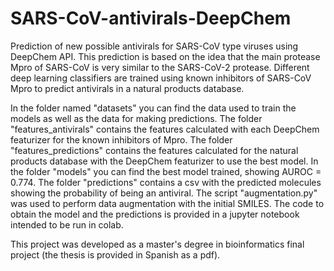 # SARS-CoV-antivirals-DeepChem
Prediction of new possible antivirals for SARS-CoV type viruses using DeepChem API. This prediction is based on the idea that the main protease Mpro of SARS-CoV is very similar to the SARS-CoV-2 protease. Different deep learning classifiers are trained using known inhibitors of SARS-CoV Mpro to predict antivirals in a natural products database.

In the folder named "datasets" you can find the data used to train the models as well as the data for making predictions.
The folder "features_antivirals" contains the features calculated with each DeepChem featurizer for the known inhibitors of Mpro.
The folder "features_predictions" contains the features calculated for the natural products database with the DeepChem featurizer to use the best model.
In the folder "models" you can find the best model trained, showing AUROC = 0.774.
The folder "predictions" contains a csv with the predicted molecules showing the probability of being an antiviral.
The script "augmentation.py" was used to perform data augmentation with the initial SMILES.
The code to obtain the model and the predictions is provided in a jupyter notebook intended to be run in colab.

This project was developed as a master's degree in bioinformatics final project (the thesis is provided in Spanish as a pdf).
